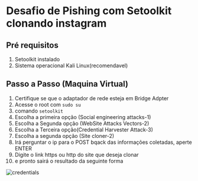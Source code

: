 # Desafio de Pishing com Setoolkit clonando instagram
## Pré requisitos
1. Setoolkit instalado
2. Sistema operacional Kali Linux(recomendavel)

## Passo a Passo (Maquina Virtual)
1. Certifique se que o adaptador de rede esteja em Bridge Adpter
2. Acesse o root com ``sudo su``
3. comando ``setoolkit``
4. Escolha a primeira opção (Social engineering attacks-1)
5. Escolha a Segunda opção (WebSite Attacks Vectors-2)
6. Escolha a Terceira opção(Credential Harvester Attack-3)
7. Escolha a segunda opção (Site cloner-2)
8. Irá perguntar o ip para o POST bqack das informações coletadas, aperte ENTER
9. Digite o link https ou http do site que deseja clonar
10. e pronto sairá o resultado da seguinte forma



![credentials](https://github.com/user-attachments/assets/e968ed04-ea4c-4374-b16a-25c867c9a09d)
